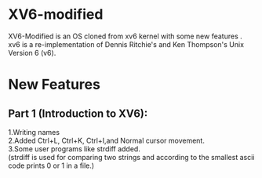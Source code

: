 # XV6-modified
XV6-Modified is an OS cloned from xv6 kernel with some new features . xv6 is a re-implementation of Dennis Ritchie's and Ken Thompson's Unix Version 6 (v6).

# New Features
## Part 1 (Introduction to XV6):
1.Writing names\
2.Added Ctrl+L, Ctrl+K, Ctrl+I,and Normal cursor movement.\
3.Some user programs like strdiff added.\
  (strdiff is used for comparing two strings and according to the smallest ascii code prints 0 or 1 in a file.)
